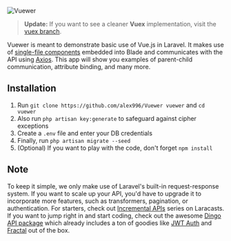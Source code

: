 ![Vuewer](https://user-images.githubusercontent.com/15240969/28244625-3e8cb114-69bd-11e7-8039-f2634e1c94c6.png)

> **Update:** If you want to see a cleaner **Vuex** implementation, visit the [vuex branch](https://github.com/alex996/Vuewer/tree/vuex).

Vuewer is meant to demonstrate basic use of Vue.js in Laravel. It makes use of [single-file components](https://vuejs.org/v2/guide/single-file-components.html) embedded into Blade and communicates with the API using [Axios](https://github.com/mzabriskie/axios). This app will show you examples of parent-child communication, attribute binding, and many more.

## Installation

1. Run `git clone https://github.com/alex996/Vuewer vuewer` and `cd vuewer`
2. Also run `php artisan key:generate` to safeguard against cipher exceptions
3. Create a `.env` file and enter your DB credentials
4. Finally, run `php artisan migrate --seed`
5. (Optional) If you want to play with the code, don't forget `npm install`

## Note

To keep it simple, we only make use of Laravel's built-in request-response system. If you want to scale up your API, you'd have to upgrade it to incorporate more features, such as transformers, pagination, or authentication. For starters, check out [Incremental APIs](https://laracasts.com/series/incremental-api-development) series on Laracasts. If you want to jump right in and start coding, check out the awesome [Dingo API package](https://github.com/dingo/api) which already includes a ton of goodies like [JWT Auth](https://github.com/tymondesigns/jwt-auth) and [Fractal](http://fractal.thephpleague.com/) out of the box.
